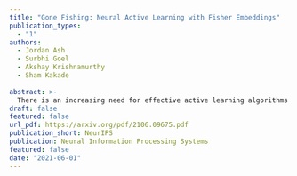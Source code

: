 ```yaml
---
title: "Gone Fishing: Neural Active Learning with Fisher Embeddings"
publication_types:
  - "1"
authors:
  - Jordan Ash
  - Surbhi Goel
  - Akshay Krishnamurthy
  - Sham Kakade
 
abstract: >-
  There is an increasing need for effective active learning algorithms that are compatible with deep neural networks. While there are many classic, well-studied sample selection methods, the non-convexity and varying internal representation of neural models make it unclear how to extend these approaches. This article introduces BAIT, a practical, tractable, and high-performing active learning algorithm for neural networks that addresses these concerns. BAIT draws inspiration from the theoretical analysis of maximum likelihood estimators (MLE) for parametric models. It selects batches of samples by optimizing a bound on the MLE error in terms of the Fisher information, which we show can be implemented efficiently at scale by exploiting linear-algebraic structure especially amenable to execution on modern hardware. Our experiments show that BAIT outperforms the previous state of the art on both classification and regression problems, and is flexible enough to be used with a variety of model architectures.
draft: false
featured: false
url_pdf: https://arxiv.org/pdf/2106.09675.pdf
publication_short: NeurIPS
publication: Neural Information Processing Systems
featured: false
date: "2021-06-01"
---
```

